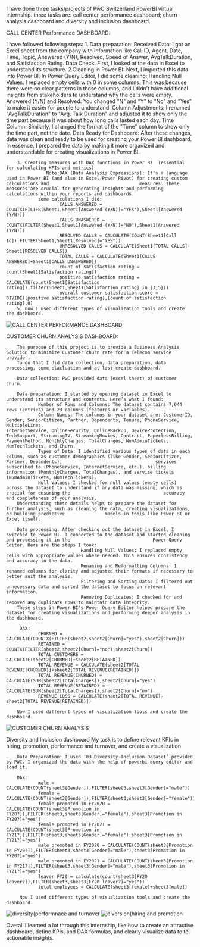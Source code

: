 I have done three tasks/projects of PwC Switzerland PowerBI virtual internship. three tasks are: call center performance dashboard; churn analysis dashboard and diversity and inclusion dashboard.

CALL CENTER Performance DASHBOARD:

I have followed following steps:
        1. Data preparation:
                Received Data: I got an Excel sheet from the company with information like Call ID, Agent, Date, Time, Topic, Answered (Y/N), Resolved, Speed of                                         Answer, AvgTalkDuration, and Satisfaction Rating.
                Data Check: First, I looked at the data in Excel to understand its structure.
        2.Cleaning in Power BI: Next, I imported this data into Power BI. In Power Query Editor, I did some cleaning:
                 Handling Null Values: I replaced empty cells with 0 in some columns. This was because there were no clear patterns in those columns, and I didn’t have                                        additional insights from stakeholders to understand why the cells were empty.
                Answered (Y/N) and Resolved: You changed "N" and "Y" to "No" and "Yes" to make it easier for people to understand.
                Column Adjustments: I renamed "AvgTalkDuration" to "Avg. Talk Duration" and adjusted it to show only the time part because it was about how long calls                                      lasted each day.
                Time Column: Similarly, I changed the format of the "Time" column to show only the time part, not the date.
        Data Ready for Dashboard: After these changes, data was clean and ready to be used for creating your Power BI dashboard.
        In essence, I prepared the data by making it more organized and understandable for creating visualizations in Power BI.
        
        3. Creating measures with DAX functions in Power BI  (essential for calculating KPIs and metrics)
                   Note:DAX (Data Analysis Expressions): It's a language used in Power BI (and also in Excel Power Pivot) for creating custom calculations and                                  measures. These measures are crucial for generating insights and performing calculations within your reports and dashboards.
                some calculations I did:
                        CALLS ANSWERED = COUNTX(FILTER(Sheet1,Sheet1[Answered (Y/N)]="YES"),Sheet1[Answered (Y/N)])
                        CALLS UNASWERED = COUNTX(FILTER(Sheet1,Sheet1[Answered (Y/N)]="NO"),Sheet1[Answered (Y/N)])
                        RESOLVED CALLS = CALCULATE(COUNT(Sheet1[Call Id]),FILTER(Sheet1,Sheet1[Resolved]="YES"))
                        UNRESOLVED CALLS = CALCULATE(Sheet1[TOTAL CALLS]-Sheet1[RESOLVED CALLS])
                        TOTAL CALLS = CALCULATE(Sheet1[CALLS ANSWERED]+Sheet1[CALLS UNASWERED])
                        count of satisfaction rating = count(Sheet1[Satisfaction rating])
                        positive satisfaction rating = CALCULATE(count(Sheet1[Satisfaction rating]),filter(Sheet1,Sheet1[Satisfaction rating] in {3,5}))
                        overall customer satisfaction score = DIVIDE([positive satisfaction rating],[count of satisfaction rating],0)
        5. now I used different types of visualization tools and create the dashboard.

![CALL CENTER PERFORMANCE DASHBOARD](https://github.com/kirtigarg2301/PwC_PowerBI_tasks/assets/159450818/2faf8d37-ebad-4ab5-b873-f77e9495e013)


CUSTOMER CHURN ANALYSIS DASHBOARD:
        
        The purpose of this project is to provide a Business Analysis Solution to minimize Customer churn rate for a Telecom service provider.
        To do that I did data collection, data preparation, data processing, some clacluation and at last create dashboard.
        
        Data collection: PwC provided data (excel sheet) of customer churn.
        
        Data preparation: I started by opening dataset in Excel to understand its structure and contents. Here’s what I found:
                Number of Rows and Columns: The dataset contains 7,044 rows (entries) and 23 columns (features or variables).
                Column Names: The columns in your dataset are: CustomerID, Gender, SeniorCitizen, Partner, Dependents, Tenure, PhoneService, MultipleLines,                                           InternetService, OnlineSecurity, OnlineBackup, DeviceProtection, TechSupport, StreamingTV, StreamingMovies, Contract, PaperlessBilling,                                 PaymentMethod, MonthlyCharges, TotalCharges, NumAdminTickets, NumTechTickets, and Churn.
                Types of Data: I identified various types of data in each column, such as customer demographics (like Gender, SeniorCitizen, Partner, Dependents),                                   services subscribed to (PhoneService, InternetService, etc.), billing information (MonthlyCharges, TotalCharges), and service tickets                                   (NumAdminTickets, NumTechTickets).
                Null Values: I checked for null values (empty cells) across the dataset to understand if any data was missing, which is crucial for ensuring the                                   accuracy and completeness of your analysis.
        Understanding these details helps to prepare the dataset for further analysis, such as cleaning the data, creating visualizations, or building predictive               models in tools like Power BI or Excel itself.
        
        Data processing: After checking out the dataset in Excel, I switched to Power BI. I connected to the dataset and started cleaning and processing it in the                               Power Query Editor. Here are the steps I took:
                                Handling Null Values: I replaced empty cells with appropriate values where needed. This ensures consistency and accuracy in the data.
                                Renaming and Reformatting Columns: I renamed columns for clarity and adjusted their formats if necessary to better suit the analysis.
                                Filtering and Sorting Data: I filtered out unnecessary data and sorted the dataset to focus on relevant information.
                                Removing Duplicates: I checked for and removed any duplicate rows to maintain data integrity.
        These steps in Power BI's Power Query Editor helped prepare the dataset for creating visualizations and performing deeper analysis in the dashboard.
        
         DAX:
                CHURNED = CALCULATE(COUNTX(FILTER(sheet2,sheet2[Churn]="yes"),sheet2[Churn]))
                RETAINED = COUNTX(FILTER(sheet2,sheet2[Churn]="no"),sheet2[Churn])
                TOTAL CUSTOMERS = CALCULATE(sheet2[CHURNED]+sheet2[RETAINED])
                TOTAL REVENUE = CALCULATE(sheet2[TOTAL REVENUE(CHURNED)]+sheet2[TOTAL REVENUE(RETAINED)])
                TOTAL REVENUE(CHURNED) = CALCULATE(SUM(sheet2[TotalCharges]),sheet2[Churn]="yes")
                TOTAL REVENUE(RETAINED) = CALCULATE(SUM(sheet2[TotalCharges]),sheet2[Churn]="no")
                REVENUE LOSS = CALCULATE(sheet2[TOTAL REVENUE]-sheet2[TOTAL REVENUE(RETAINED)])
                
        Now I used different types of visualization tools and create the dashboard.
![CUSTOMER CHURN ANALYSIS](https://github.com/kirtigarg2301/PwC_PowerBI_tasks/assets/159450818/b27621ff-8bcd-4d48-af21-2bf93f02f38f)


Diversity and Inclusion dashboard
        My task is to define relevant KPIs in hiring, promotion, performance and turnover, and create a visualization
        
        Data Preparation: I used ’03 Diversity-Inclusion-Dataset’ provided by PWC. I organized the data with the help of powerbi query editor and load it.
        
        DAX:
                male = CALCULATE(COUNT(sheet3[Gender]),FILTER(sheet3,sheet3[Gender]="male"))
                female = CALCULATE(COUNT(sheet3[Gender]),FILTER(sheet3,sheet3[Gender]="female"))
                female promoted in FY2020 = CALCULATE(COUNT(sheet3[Promotion in FY20?]),FILTER(sheet3,sheet3[Gender]="female"),sheet3[Promotion in FY20?]="yes")
                female promoted in FY2021 = CALCULATE(COUNT(sheet3[Promotion in FY21?]),FILTER(sheet3,sheet3[Gender]="female"),sheet3[Promotion in FY21?]="yes")
                male promoted in FY2020 = CALCULATE(COUNT(sheet3[Promotion in FY20?]),FILTER(sheet3,sheet3[Gender]="male"),sheet3[Promotion in FY20?]="yes")
                male promoted in FY2021 = CALCULATE(COUNT(sheet3[Promotion in FY21?]),FILTER(sheet3,sheet3[Gender]="male"),sheet3[Promotion in FY21?]="yes")
                leaver FY20 = calculate(count(sheet3[FY20 leaver?]),FILTER(sheet3,sheet3[FY20 leaver?]="yes"))
                total employees = CALCULATE(sheet3[female]+sheet3[male])

         Now I used different types of visualization tools and create the dashboard.

![diversity(performnace and turnover](https://github.com/kirtigarg2301/PwC_PowerBI_tasks/assets/159450818/b32677c3-54ff-4844-a247-bbf3d247070a)
![diversion(hiring and promotion](https://github.com/kirtigarg2301/PwC_PowerBI_tasks/assets/159450818/e2d9ab2b-b829-456e-8957-0f26f72fff8b)

Overall I learned a lot through this internship, like how to create an attractive dashboard, define KPIs, and DAX formulas, and clearly visualize data to tell actionable insights.


        
        

